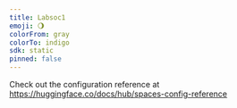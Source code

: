 ```yaml
---
title: Labsoc1
emoji: 🌖
colorFrom: gray
colorTo: indigo
sdk: static
pinned: false
---
```


Check out the configuration reference at https://huggingface.co/docs/hub/spaces-config-reference
